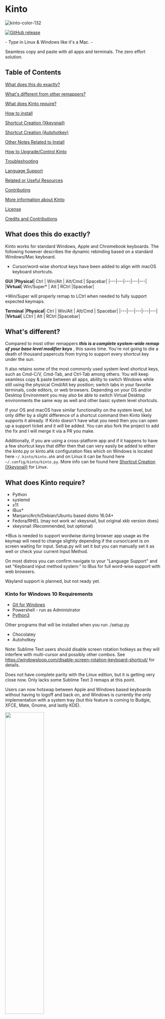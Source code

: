 # Kinto

![kinto-color-132](https://user-images.githubusercontent.com/10969616/84361571-7d5bd780-ab91-11ea-81bc-4d3a2ca51c4e.png)


[![GitHub release](https://img.shields.io/github/release/rbreaves/kinto.svg)](https://github.com/rbreaves/kinto/releases/latest)

\- Type in Linux & Windows like it's a Mac. \-

Seamless copy and paste with all apps and terminals. The zero effort solution.

## Table of Contents

[What does this do exactly?](#What-does-this-do-exactly)

[What's different from other remappers?](#Whats-different)

[What does Kinto require?](#What-does-Kinto-require)

[How to install](#How-to-install)

[Shortcut Creation (Xkeysnail)](#Shortcut-Creation-Xkeysnail)

[Shortcut Creation (Autohotkey)](#Shortcut-Creation-Autohotkey)

[Other Notes Related to Install](#Other-Notes-Related-to-Install)

[How to Upgrade/Control Kinto](#How-to-Upgrade-Kinto)

[Troubleshooting](#Troubleshooting)

[Language Support](#Language-Support)

[Related or Useful Resources](#Related-or-Useful-Resources)

[Contributing](#Contributing)

[More information about Kinto](#More-information-about-Kinto)

[License](#License)

[Credits and Contributions](#Credits-and-Contributions)

## What does this do exactly?

Kinto works for standard Windows, Apple and Chromebook keyboards. The following however describes the dynamic rebinding based on a standard Windows/Mac keyboard.

- Cursor/word-wise shortcut keys have been added to align with macOS keyboard shortcuts.

**GUI**
|**Physical**| Ctrl  |  Win/Alt |  Alt/Cmd | Spacebar|
|---|---|---|---|---|
|**Virtual**|  Win/Super* | Alt  |  RCtrl |Spacebar|

*Win/Super will properly remap to LCtrl when needed to fully support expected keymaps.

**Terminal**
|**Physical**| Ctrl  |  Win/Alt |  Alt/Cmd | Spacebar|
|---|---|---|---|---|
|**Virtual**|  LCtrl | Alt  |  RCtrl |Spacebar|

## What's different?

Compared to most other remappers ***this is a complete system-wide remap of your base level modifier keys*** , this saves time. You're not going to die a death of thousand papercuts from trying to support every shortcut key under the sun.

It also retains some of the most commonly used system level shortcut keys, such as Cmd-C/V, Cmd-Tab, and Ctrl-Tab among others. You will keep seamless copy & paste between all apps, ability to switch Windows while still using the physical Cmd/Alt key position; switch tabs in your favorite terminals, code editors, or web browsers. Depending on your OS and/or Desktop Environment you may also be able to switch Virtual Desktop environments the same way as well and other basic system level shortcuts.

If your OS and macOS have similar functionality on the system level, but only differ by a slight difference of a shortcut command then Kinto likely supports it already. If Kinto doesn't have what you need then you can open up a support ticket and it will be added. You can also fork the project to add the fix and I will merge it via a PR you make.

Additionally, if you are using a cross-platform app and if it happens to have a few shortcut keys that differ then that can very easily be added to either the kinto.py or kinto.ahk configuration files which on Windows is located here `~/.kinto/kinto.ahk` and on Linux it can be found here `~/.config/kinto/kinto.py`. More info can be found here [Shortcut Creation (Xkeysnail)](#Shortcut-Creation-Xkeysnail) for Linux.

## What does Kinto require?

- Python
- systemd
- x11
- IBus*
- Manjaro/Arch/Debian/Ubuntu based distro 16.04+
- Fedora/RHEL (may not work w/ xkeysnail, but original xkb version does)
- xkeysnail (Recommended, but optional)

*IBus is needed to support wordwise during browser app usage as the keymap will need to change slightly depending if the cursor/caret is on screen waiting for input. Setup.py will set it but you can manually set it as well or check your current Input Method.

On most distros you can confirm navigate to your "Language Support" and set "Keyboard input method system:" to IBus for full word-wise support with web browsers. 

Wayland support is planned, but not ready yet.

### Kinto for Windows 10 Requirements

- [Git for Windows](https://git-scm.com/download/win)
- Powershell - run as Administrator
- [Python3](https://www.python.org/downloads/windows/)

Other programs that will be installed when you run ./setup.py
- Chocolatey
- Autohotkey

Note: Sublime Text users should disable screen rotation hotkeys as they will interfere with multi-cursor and possibly other combos. See https://windowsloop.com/disable-screen-rotation-keyboard-shortcut/ for details.

Does not have complete parity with the Linux edition, but it is getting very close now. Only lacks some Sublime Text 3 remaps at this point.

Users can now hotswap between Apple and Windows based keyboards without having to logoff and back on, and Windows is currently the only implementation with a system tray (but this feature is coming to Budgie, XFCE, Mate, Gnome, and lastly KDE).

<img src="https://user-images.githubusercontent.com/10969616/84471498-100c7d00-ac4b-11ea-972d-60c1907831ec.png" width="50%">
<img src="https://user-images.githubusercontent.com/10969616/84471501-10a51380-ac4b-11ea-9e0e-c19a7ebfad6d.png" width="50%">


## How to install (Linux)

1. clone this repo
```
git clone https://github.com/rbreaves/kinto.git
```
2. Install python3 (If needed)

Debian or Ubuntu 16.04 or 18.04
```
sudo apt update
sudo apt install python3
```

3. Follow the prompts and the script will guide you through the rest of the setup.
```
./setup.py
```

To Uninstall Kinto

```
./setup.py
```

## How to Install (Windows)

Video Tutorial: [How to Install Kinto.sh on Windows 10](https://youtu.be/sRk8A8krz40)

Install
```
python setup.py
```

To Uninstall Kinto

```
python setup.py
```

## Shortcut Creation (Xkeysnail)

**GUI Keys**
| Value| Description|Mac/Kinto Equivalent|
| ----- |:--------:|:--------:|
|C,Ctrl|Control|Cmd|
|M,Alt| Alt/Option|Alt/Option|
|Super | Win/Super|Ctrl|

**Terminal Keys**
| Value| Description|Mac/Kinto Equivalent|
| ----- |:--------:|:--------:|
|RC,RCtrl|Right Control → Left & Right Alt/Cmd key|Cmd|
|M,Alt|Alt/Option|Alt/Option|
|LC,LCtrl |Left Control|Ctrl|

You can define new keymaps for your specific app via this method. You also do not have to cancel out the original keybinding if you do not need or want to, but you can do so with "pass_through_key".

### Defining Keymaps Per App
```
# Keybindings for Sublime Text
define_keymap(re.compile("Sublime_text"),{
    K("C-h"): pass_through_key,          # cancel replace
    K("Ctrl-Alt-f"): K("Ctrl-h"),        # replace
    K("C-M-v"): [K("C-k"), K("C-v")],    # paste_from_history
}
```

In the above example I am also showing that you can define a single shortcut to enact multiple shortcut keys if needed by defining an array of shortcuts to trigger.

You can also make changes to the file in your /tmp/kinto/xkeysnail/kinto.py location and see them take affect in real time, but for your changes to be permanent you will need to make your changes in the ~/.config/kinto/kinto.py location & restart the xkeysnail service.

```
sudo systemctl restart xkeysnail
```

More information can be seen on the readme page of [xkeysnail](https://github.com/mooz/xkeysnail).

## Shortcut Creation (Autohotkey)

This applies to the Windows version of Kinto and how to add additional support for Applications. The configuration file location is `~/.kinto/kinto.ahk` and after updating it you will want to right click on the tray icon and click on setting your keyboard type again and it will re-apply the latest changes.

Windows 10 has a couple of ways that you need to be aware of when trying to add a specific application, the typical method of how to add any exe program, but then there is also the newer UWP app format that some applications use which will require a similar but different method, both will be discussed.

### Defining Keymaps Per App by EXE Name
You can use the following legend **but** realize that these remaps reference the Virtual keys in the diagrams mentioned near the beginning of this document, so **do not** confuse it with the physical key unless they happen to be the same key.

|Autohotkey Symbol|Virtual key|Description|
|---|---|---|
|^,Ctrl|Control|Primary modifier, 1st rock from the spacebar|
|!,Alt|Alt|Secondary modifier, 2nd rock from the spacebar|
|#,Win|Win/Super|Tertiary modifier, 3rd rock from the spacebar|

```
...
#IfWinActive ahk_exe sublime_text.exe
    #^Up::send !{O}                                         ; Switch file
    #^f::send {F11}                                         ; toggle_full_screen
    ^!v::send {Ctrl Down}k{Ctrl Up}{Ctrl Down}v{Ctrl Up}    ; paste_from_history
    ...
#If
...
```

With this being Autohotkey you can easily pull knowledge from the Autohotkey forums for just about any issue you may have as well.

### Defining Keymaps Per UWP App

```
#If WinActive("- OneNote ahk_class ApplicationFrameWindow", "OneNote")
...
    ; Add your keymaps here
...
#If
```

I don't have too many examples on this one have only ran into a single UWP app, and most developers seem to be shying away from it. Kinto currently support "Fluent Terminal" which is a UWP app, but it is also being grouped together with other Terminal apps for hotkey remapping. You may take a look at that, but you may also create a new Autohotkey file and use the Window Spy feature built into Autohotkey to help you discover the full name and class names of any application.

## Shortcut Creation (XKB)
The older xkb shortcut method info can be read about in ticket [#125](https://github.com/rbreaves/kinto/issues/125).

## Other Notes Related to Install

**Manjaro with Gnome there are issues with caret/input checking.**

Only impacts back/forward hotkeys for web browsers.

Please see this ticket for more information.

https://github.com/rbreaves/kinto/issues/59

https://wiki.archlinux.org/index.php/IBus

**For other Arch based distros.**

Append the following and logoff and back on, but only after running setup.py to install all packages and the kinto service. Please report if there are any difficulties.
nano ~/.bashrc
```
export GTK_IM_MODULE=xim
export XMODIFIERS=@im=ibus
export QT_IM_MODULE=xim
```

## How to Upgrade Kinto

Simply bring down the latest in either the master branch or dev, but dev is sometimes in flux as new features are being developed. Then you can re-run the setup.py installer, it will stop the service and re-install Kinto.

Note: If you have made any custom changes to ~/.xkb or ~/.config/kinto then you will need to backup or rename those directories before running an update.

```
git pull origin master
./setup.py
```

## How to Control Kinto

Under systemd this is how you control Kinto.

Kinto (xkb/x11) = keyswap

Kinto (udev/xkeysnail/x11) = xkeysnail

Status
```
systemctl --user status keyswap
sudo systemctl status xkeysnail
```

Stop (your keymap will return to normal)
```
systemctl --user stop keyswap
sudo systemctl stop xkeysnail
```

Start
```
systemctl --user start keyswap
sudo systemctl start xkeysnail
```

Restart
```
systemctl --user restart keyswap
sudo systemctl restart xkeysnail
```

Enable
```
systemctl --user enable keyswap
sudo systemctl enable xkeysnail
```

Disable
```
systemctl --user disable keyswap
sudo systemctl disable xkeysnail
```

## Learning macOS style hotkeys on Linux

You can use websites like https://www.shortcutfoo.com in Google Chrome while using the terminal style keymap, but Firefox is not compatible due to detecting "cmd" as keycode 224. Chrome detects Win/Super/Cmd as keycode 91 on all OS's.

To make sure you are in the terminal style keymap you can just simply open the terminal and turn off the kinto service, and then switch back to Chrome.
```
systemctl --user stop keyswap && setxkbmap -option;setxkbmap -option altwin:swap_alt_win
```

## Troubleshooting

### Does not start when you log in or after you reboot?

Kinto (xkb/x11) = keyswap

Kinto (udev/xkeysnail/x11) = xkeysnail

1. Check the status
```
systemctl --user status keyswap
sudo systemctl status xkeysnail
```
2. Check the service journal
```
journalctl --user-unit=keyswap.service -b
sudo journalctl --unit=xkeysnail.service -b
```

Note: You can also watch your log live
```
journalctl -l --user-unit=keyswap.service -b
sudo journalctl -l --unit=xkeysnail.service -b
```

You may need to manually set your DISPLAY in the systemd service file. Normally it pulls in the proper DISPLAY value but if it doesn't you can try this.

```
echo $DISPLAY

# :0.0
```

nano ~/.config/systemd/user/keyswap.service

sudo nano /etc/systemd/system/xkeysnail.service
```
...
[Service]
Type=simple
Restart=always
Environment=DISPLAY=:0.0
...
```

If you continue to have issues then open a ticket and send me the info.

### Keyswap is not occurring, but it was working.

Kinto (xkb/x11) = keyswap

Kinto (udev/xkeysnail/x11) = xkeysnail

Now that Kinto (xkb/x11) is using a custom written C program I am not aware of any specific bugs or issues, but you can start here if you having difficulties and please report it if it is reproducible.

1. Get status
```
systemctl --user status keyswap
sudo systemctl status xkeysnail
```
2. Restart Kinto
```
systemctl --user restart keyswap
sudo systemctl restart xkeysnail
```
3. Check the Status again and open a ticket if you need to.
```
systemctl --user status keyswap
sudo systemctl status xkeysnail
```

You can also do the following to see if it is an actual issue with kintox11 not running or your service file.
```
cd ~/.config/kinto
./kintox11
```

## Debug (Linux - xkb method only)

If all else fails you can now run Kinto in debug mode as of 1.0.6-2. The output will become more verbose and I'd recommend running this directly after stopping the service.

Kinto (xkb/x11)
```
systemctl --user stop keyswap
cd ~/.config/kinto
./kintox11 --debug
```

Kinto (udev/xkeysnail)

Stop
```
sudo systemctl stop xkeysnail
```
nano ~/.config/kinto/xkeystart.sh

Remove the 2 instances of --quiet and resave
```
#!/bin/bash

/usr/local/bin/xkeysnail --quiet --watch "$1" &

inotifywait -m -e close_write,moved_to,create -q "$1" |
while read -r path; do
        /usr/bin/killall xkeysnail
        /usr/local/bin/xkeysnail --quiet --watch "$1" &
done
```
Start
```
sudo systemctl start xkeysnail
sudo systemctl status xkeysnail
```

## Language Support
I'd appreciate any help from people with non-US based keyboards, to help ensure that these keymaps and keyswap methods work in all or most languages.

If you would like to attempt adding additional custom keymaps for other languages then I strongly recommend reading Glen Whitney's post here.
https://superuser.com/questions/385748/binding-superc-superv-to-copy-and-paste

## Related or Useful Resources

[Xkeysnail](https://github.com/mooz/xkeysnail) by mooz

Yet another keyboard remapping tool for X environment

[mac-precision-touchpad](https://github.com/imbushuo/mac-precision-touchpad) by imbushuo

Windows 10 touchpad to precision touchpad driver

[fusuma](https://github.com/iberianpig/fusuma) by iberianpig

Multitouch gestures with libinput driver on Linux

[Facetime HD Camera for Linux](https://github.com/patjak/bcwc_pcie) by patjak

Linux driver for Facetime HD on macbooks

[Fluent Terminal - Windows only](https://github.com/felixse/FluentTerminal) by felixse


A Terminal Emulator based on UWP and web technologies.

[PowerToys - Windows only](https://github.com/microsoft/PowerToys) by microsoft

Windows system utilities to maximize productivity

[AutoHotKey - Windows only](https://github.com/AutoHotkey/AutoHotkey) by AutoHotkey

AutoHotkey is a powerful and easy to use scripting language for desktop automation on Windows.

[pykeymacs](https://github.com/zhanghai/pykeymacs) by zhanghai

Emacs style keyboard macros implemented in Python

[Dynamic Wallpapers](https://github.com/adi1090x/dynamic-wallpaper) by adi1090x

Simple bash script to set a Dynamic Wallpaper according to certain conditions.

[macify-linux](https://github.com/Jonchun/macify-linux) by JonChun

Automated setup scripts to transform Linux into macOS. (Uses Kinto for key remaps)

[ibus-typing-booster](https://github.com/mike-fabian/ibus-typing-booster) by mike-fabian

ibus-typing-booster is a completion input method for faster typing

[twemoji color font](https://github.com/eosrei/twemoji-color-font) by eosrei

Twitter Unicode 12 emoji color SVGinOT font for Linux/MacOS/Windows

[iTerm2 Color Schemes](https://github.com/mbadolato/iTerm2-Color-Schemes) by mbadolato

Over 225 terminal color schemes/themes for iTerm/iTerm2. Includes ports to Terminal, Konsole, PuTTY, Xresources, XRDB, Remmina, Termite, XFCE, Tilda, FreeBSD VT, Terminator, Kitty...

[espanso](https://github.com/federico-terzi/espanso) by federico-terzi

Cross-platform Text Expander written in Rust

[GalliumOS](https://github.com/GalliumOS/galliumos-distro) by GalliumOS

Docs, issues, and artwork sources for GalliumOS

[eOS-X](https://github.com/ipproductions/eOS-X) by ipproductions

Dark & Light Theme w/ OSX controls for Elementary OS

[Autorandr](https://github.com/phillipberndt/autorandr) by phillipberndt

Auto-detect the connected display hardware and load the appropriate X11 setup using xrandr

[Barrier](https://github.com/debauchee/barrier) by debauchee

Open-source KVM software

[Synergy Free Binaries](https://github.com/amankhoza/synergy-binaries) by amankhoza

The latest freely available Synergy binaries

[Synergy Official](https://symless.com/) by Symless

Latest Official Synergy

[Karabiner-Elements](https://github.com/pqrs-org/Karabiner-Elements) by pqrs-org

Karabiner-Elements is a powerful utility for keyboard customization on macOS Sierra (10.12) or later. 

[mbpfan](https://github.com/linux-on-mac/mbpfan) by linux-on-mac

A simple daemon to control fan speed on all MacBook/MacBook Pros (probably all Apple computers) for Linux Kernel 3 and newer

[vala-panel](https://github.com/rilian-la-te/vala-panel) by rilian-la-te

Vala rewrite of SimplePanel - GitHub mirror (Global Menu for XFCE)

## Contributing

I welcome any and all contributors who want to contribute something to this project.

If you are specifically wanting to contribute additional custom keymaps to help with aligning Kinto's behavior to that of a mac keyboard then I would strongly recommend that you read Glen Whitney's comment on Superuser (the link is below). You may also look at the .xkb directory, mac_wordwise.sh and xactive.sh files to better understand how Kinto operates so that you can test your own keymaps without having to use the systemd service or running the xactive.sh script.

https://superuser.com/questions/385748/binding-superc-superv-to-copy-and-paste

## More information about Kinto

https://medium.com/@benreaves/kinto-v1-0-released-2018e6401d2e
https://medium.com/@benreaves/kinto-a-mac-inspired-keyboard-mapping-for-linux-58f731817c0

## License

GPL v2

## Credits and Contributions

I would just like to thank a few people here directly that have helped me tremendously with completing this project and without their support, direct, indirect or otherwise I would have had difficulty completing this undertaking. I will list these things off in chronological order mostly.

First off I'd like to thank the Stackoverflow and Stackexchange community. I have probably rubbed some mods the wrong way over there, but the people from the community in general are extremely helpful and gracious and without their contributions would have made this much more difficult. The person I'd like to thank most though from over there is Glen Whitney. Without his detailed explaining of how to rebind keys in xkb this would not have come together at all, as every other remapping solution were non-starters as complexity increases. *Kinto today no longer uses xkb, but Glen Whitney did provide the basis of a workable method that helped me pursue this method and think it was a worthwhile project to pursue, so for that I thank him.*

Secondarily I'd like to thank Christian Eriksson*, as he provided information that kept me up at night.. literally. Even after I implemented a similar bash script to one he had suggested I knew that fully implementing a c/c++ solution was where Kinto needed to head to and his explaination was better than I remember it being now that I have gone back to read it again. He also never provided a full implementation of a c/c++ solution - he did hit on the pain points pretty well of what one would need to do and watch out for. I am not sure where I got the first example code of implementing a c based solution, but he definitely went over it well.


Kui and his gist file** was really the c based solution that I found had the fewest issues to resolve to making it a reliable solution. It didn't account for all failures very well, aka BadWindow issues, but it made for a great foundation on which Kintox11 is built. I cannot thank him enough for putting it out there for others to work with.

Lastly these four people were also very helpful to me as well. @probonopd for being one of the first people to install and use Kinto and gave me the initial feedback to include wordwise support! He also has really great articles*** posted on HackerNews & Medium about UI/UX design. Another person I'd like to thank is @owzim, his feedback allowed me to rapidly iterate and fix several bugs to support additional platforms better. The last two are members of the #ubuntu channel in IRC on freenode, tarzeau ( @alexmyczko ) and sarnold. Alex contributing a proper Makefile, so the project can be packaged properly, and sarnold help me find that IBus could resolve an issue I was having with needing to detect the caret status.

**Updated 6/13/2020**

I would also like to thank Jonathan Chun for his patience in helping me work through a very difficult problem related to Alt-Tab switching, which led to the current xkeysnail iteration of Kinto for Linux that far exceeds the original xkb implementation. There are also several others that have created issue tickets that have contributed greatly.

If I left anyone out then I apologize, that was not intentional. I am happy to say that this project is at a state of completion. Bug fixes will primarily be the only activity happening going forward and possibly a rewrite for Wayland at some point. Contributions as mentioned above are welcomed, and will be merged into master if they help with the goal of making typing on linux more like a mac.

*https://askubuntu.com/questions/1010276/can-i-act-on-the-event-that-a-window-opens-without-polling

**https://gist.github.com/kui/2622504

***https://medium.com/@probonopd/make-it-simple-linux-desktop-usability-part-1-5fa0fb369b42
